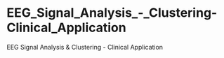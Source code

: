 # EEG_Signal_Analysis_-_Clustering-Clinical_Application
EEG Signal Analysis &amp; Clustering - Clinical Application
